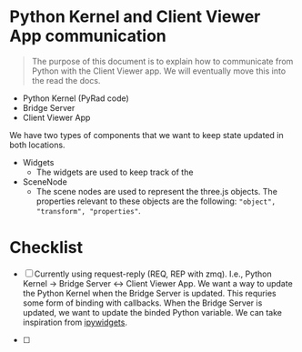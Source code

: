 # Python Kernel and Client Viewer App communication

> The purpose of this document is to explain how to communicate from Python with the Client Viewer app. We will eventually move this into the read the docs.

- Python Kernel (PyRad code)
- Bridge Server
- Client Viewer App

We have two types of components that we want to keep state updated in both locations.

- Widgets
  - The widgets are used to keep track of the
- SceneNode
  - The scene nodes are used to represent the three.js objects. The properties relevant to these objects are the following: `"object", "transform", "properties"`.

# Checklist

- [ ] Currently using request-reply (REQ, REP with zmq). I.e., Python Kernel -> Bridge Server <-> Client Viewer App. We want a way to update the Python Kernel when the Bridge Server is updated. This requries some form of binding with callbacks. When the Bridge Server is updated, we want to update the binded Python variable. We can take inspiration from [ipywidgets](https://ipywidgets.readthedocs.io/en/stable/examples/Widget%20Basics.html).

- [ ]